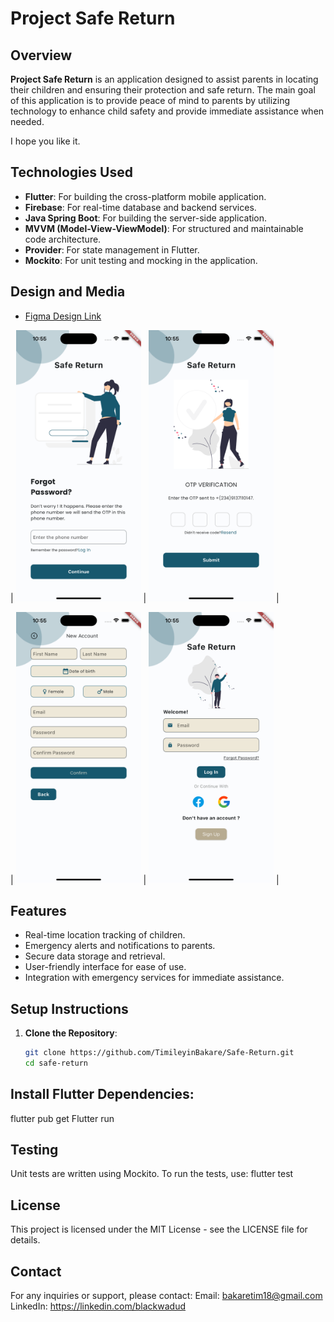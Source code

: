 # Project Safe Return

## Overview
**Project Safe Return** is an application designed to assist parents in locating their children and ensuring their protection and safe return. The main goal of this application is to provide peace of mind to parents by utilizing technology to enhance child safety and provide immediate assistance when needed. 

I hope you like it.

## Technologies Used
- **Flutter**: For building the cross-platform mobile application.
- **Firebase**: For real-time database and backend services.
- **Java Spring Boot**: For building the server-side application.
- **MVVM (Model-View-ViewModel)**: For structured and maintainable code architecture.
- **Provider**: For state management in Flutter.
- **Mockito**: For unit testing and mocking in the application.

## Design and Media
- [Figma Design Link](https://www.figma.com/community/file/1347293828810010889/safe-return)

| <img src="assets/media/screenshot1.png" width="200"> | <img src="assets/media/screenshot2.png" width="200"> |

| <img src="assets/media/screenshot3.png" width="200"> | <img src="assets/media/screenshot4.png" width="200"> |




## Features
- Real-time location tracking of children.
- Emergency alerts and notifications to parents.
- Secure data storage and retrieval.
- User-friendly interface for ease of use.
- Integration with emergency services for immediate assistance.

## Setup Instructions
1. **Clone the Repository**:
   ```sh
   git clone https://github.com/TimileyinBakare/Safe-Return.git
   cd safe-return

## Install Flutter Dependencies:
  flutter pub get
  Flutter run

## Testing
Unit tests are written using Mockito. To run the tests, use:
flutter test

## License

This project is licensed under the MIT License - see the LICENSE file for details.

## Contact
   For any inquiries or support, please contact:
   Email: bakaretim18@gmail.com
   LinkedIn: https://linkedin.com/blackwadud
